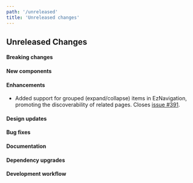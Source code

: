 ```yaml
---
path: '/unreleased'
title: 'Unreleased changes'
---
```


## Unreleased Changes

#### Breaking changes

#### New components

#### Enhancements

- Added support for grouped (expand/collapse) items in EzNavigation, promoting the discoverability of related pages. Closes [issue #391](https://github.com/ezcater/recipe/issues/391).

#### Design updates

#### Bug fixes

#### Documentation

#### Dependency upgrades

#### Development workflow
